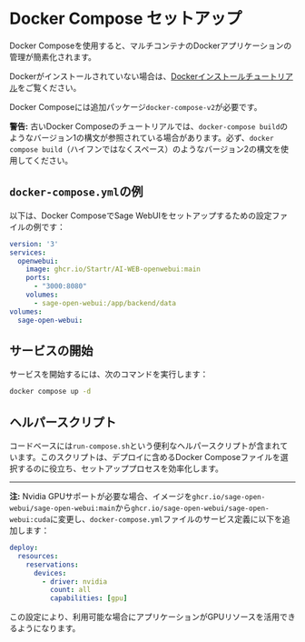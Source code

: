 # Docker Compose セットアップ

Docker Composeを使用すると、マルチコンテナのDockerアプリケーションの管理が簡素化されます。

Dockerがインストールされていない場合は、[Dockerインストールチュートリアル](docs/tutorials/docker-install.md)をご覧ください。

Docker Composeには追加パッケージ`docker-compose-v2`が必要です。

**警告:** 古いDocker Composeのチュートリアルでは、`docker-compose build`のようなバージョン1の構文が参照されている場合があります。必ず、`docker compose build`（ハイフンではなくスペース）のようなバージョン2の構文を使用してください。

## `docker-compose.yml`の例

以下は、Docker ComposeでSage WebUIをセットアップするための設定ファイルの例です：

```yaml
version: '3'
services:
  openwebui:
    image: ghcr.io/Startr/AI-WEB-openwebui:main
    ports:
      - "3000:8080"
    volumes:
      - sage-open-webui:/app/backend/data
volumes:
  sage-open-webui:
```

## サービスの開始

サービスを開始するには、次のコマンドを実行します：

```bash
docker compose up -d
```

## ヘルパースクリプト

コードベースには`run-compose.sh`という便利なヘルパースクリプトが含まれています。このスクリプトは、デプロイに含めるDocker Composeファイルを選択するのに役立ち、セットアッププロセスを効率化します。

---

**注:** Nvidia GPUサポートが必要な場合、イメージを`ghcr.io/sage-open-webui/sage-open-webui:main`から`ghcr.io/sage-open-webui/sage-open-webui:cuda`に変更し、`docker-compose.yml`ファイルのサービス定義に以下を追加します：

```yaml
deploy:
  resources:
    reservations:
      devices:
        - driver: nvidia
          count: all
          capabilities: [gpu]
```

この設定により、利用可能な場合にアプリケーションがGPUリソースを活用できるようになります。